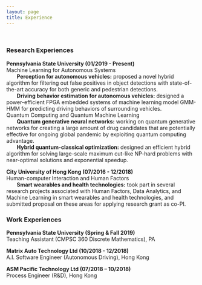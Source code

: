 ```yaml
---
layout: page
title: Experience
---
```


<!-- You can also browse my <a href="https://scholar.google.com/citations?user=i1uHh2sAAAAJ&hl=en">Google Scholar profile</a>. -->
<br />

<h3>
    <a name='2019'></a> Research Experiences
</h3>

<div class="media">
    <div class="media-body">
       <p class="media-heading">
          <strong>Pennsylvania State University (01/2019 - Present)
</strong><br />
         Machine Learning for Autonomous Systems <br />
           &nbsp;&nbsp;&nbsp;&nbsp;&nbsp;&nbsp; <b>Perception for autonomous vehicles:</b> proposed a novel hybrid algorithm for filtering out false positives in object detections with state-of-the-art accuracy for both generic and pedestrian detections. <br />
           &nbsp;&nbsp;&nbsp;&nbsp;&nbsp;&nbsp; <b>Driving behavior estimation for autonomous vehicles:</b> designed a power-efficient FPGA embedded systems of machine learning model GMM-HMM for predicting driving behaviors of surrounding vehicles. <br />
         Quantum Computing and Quantum Machine Learning <br />
           &nbsp;&nbsp;&nbsp;&nbsp;&nbsp;&nbsp; <b>Quantum generative neural networks:</b> working on quantum generative networks for creating a large amount of drug candidates that are potentially effective for ongoing global pandemic by exploiting quantum computing advantage. <br />
           &nbsp;&nbsp;&nbsp;&nbsp;&nbsp;&nbsp; <b>Hybrid quantum-classical optimization:</b> designed an efficient hybrid algorithm for solving large-scale maximum cut-like NP-hard problems with near-optimal solutions and exponential speedup. <br />
       </p>
    </div>
</div>

<div class="media">
    <div class="media-body">
       <p class="media-heading">
          <strong>City University of Hong Kong (07/2016 - 12/2018)
</strong><br />
         Human-computer Interaction and Human Factors <br />
           &nbsp;&nbsp;&nbsp;&nbsp;&nbsp;&nbsp; <b>Smart wearables and health technologies:</b> took part in several research projects associated with Human Factors, Data Analytics, and Machine Learning in smart wearables and health technologies, and submitted proposal on these areas for applying research grant as co-PI. <br />
       </p>
    </div>
</div>


<h3>
    <a name='2019'></a> Work Experiences
</h3>

<div class="media">
    <div class="media-body">
       <p class="media-heading">
          <strong>Pennsylvania State University (Spring & Fall 2019)
</strong><br />
         Teaching Assistant (CMPSC 360 Discrete Mathematics), PA <br />
       </p>
    </div>
<div class="media">
    <div class="media-body">
       <p class="media-heading">
          <strong>Matrix Auto Technology Ltd (10/2018 - 12/2018)
</strong><br />
         A.I. Software Engineer (Autonomous Driving), Hong Kong <br />
       </p>
    </div>
</div>

<div class="media">
    <div class="media-body">
       <p class="media-heading">
          <strong>ASM Pacific Technology Ltd (07/2018 – 10/2018)
</strong><br />
         Process Engineer (R&D), Hong Kong <br />
       </p>
    </div>
</div>

